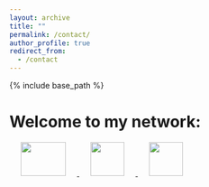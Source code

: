 ```yaml
---
layout: archive
title: ""
permalink: /contact/
author_profile: true
redirect_from:
  - /contact
---
```


{% include base_path %}


Welcome to my network:
======


<a href="mailto:taha.elhajji@gmail.com">
 <img src="https://github.com/tahaelhajji/tahaelhajji.github.io/assets/38730694/37ca1611-faec-4a0e-a97f-adb993a6a8b1" hspace="20" style="width:80px;height:60px;"/> 
</a>
<a href="https://www.researchgate.net/profile/Taha-El-Hajji">
 <img src="https://github.com/tahaelhajji/tahaelhajji.github.io/assets/38730694/ca33c5b7-787e-4f5e-a913-b398e95f4645" hspace="20" style="width:60px;height:60px;"/> 
</a>
<a href="https://www.linkedin.com/in/taha-el-hajji-research-electric-machines/">
 <img src="https://github.com/tahaelhajji/tahaelhajji.github.io/assets/38730694/5c05a2a1-b282-49f6-aea3-3974d9759b77" hspace="20" style="width:60px;height:60px;"/>
</a>



